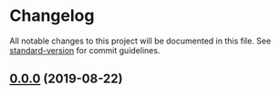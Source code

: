 # Changelog

All notable changes to this project will be documented in this file. See [standard-version](https://github.com/conventional-changelog/standard-version) for commit guidelines.

## [0.0.0](https://github.com/Yancey-Blog/blog-cms-v2/compare/v0.1.0...v0.0.0) (2019-08-22)
